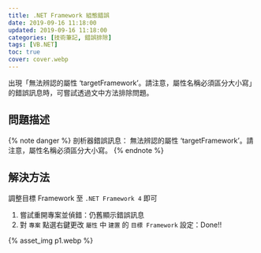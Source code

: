 ```yaml
---
title: .NET Framework 組態錯誤
date: 2019-09-16 11:18:00
updated: 2019-09-16 11:18:00
categories: [技術筆記, 錯誤排除]
tags: [VB.NET]
toc: true
cover: cover.webp
---
```


出現「無法辨認的屬性 ‘targetFramework’。請注意，屬性名稱必須區分大小寫」的錯誤訊息時，可嘗試透過文中方法排除問題。

<!-- more -->

## 問題描述

{% note danger %}
剖析器錯誤訊息：
無法辨認的屬性 ‘targetFramework’。請注意，屬性名稱必須區分大小寫。
{% endnote %}

## 解決方法

調整目標 Framework 至 `.NET Framework 4` 即可
1. 嘗試重開專案並偵錯：仍舊顯示錯誤訊息
2. 對 `專案` 點選右鍵更改 `屬性` 中 `建置` 的 `目標 Framework` 設定：Done!!

{% asset_img p1.webp %}